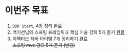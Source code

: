 # 이번주 목표   
1. `DDD Start`, 4장 정리 [완료](https://github.com/springframework-sprout/ddd-start/blob/main/04%20%EB%A6%AC%ED%8F%AC%EC%A7%80%ED%86%A0%EB%A6%AC%EC%99%80%20%EB%AA%A8%EB%8D%B8%EA%B5%AC%ED%98%84(JPA%20%EC%A4%91%EC%8B%AC).md)
2. 백기선님의 스프링 프레임워크 핵심 기술 강의 5개 듣기 [완료](https://github.com/springframework-sprout/spring-core-technology)       
3. 이펙티브 자바 아이템 7개 정리하기 [완료](https://github.com/springframework-sprout/effective-java/tree/main/01%20%EA%B0%9D%EC%B2%B4%20%EC%83%9D%EC%84%B1%EA%B3%BC%20%ED%8C%8C%EA%B4%B4)     
~~스프링 mvc 강의 5개 듣기 (변경)~~  
